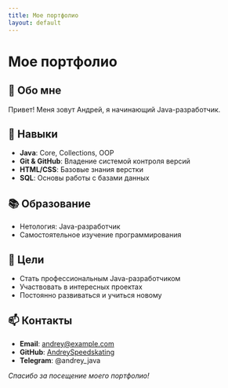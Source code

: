 ```yaml
---
title: Мое портфолио
layout: default
---
```


# Мое портфолио

## 👋 Обо мне
Привет! Меня зовут Андрей, я начинающий Java-разработчик.

## 🚀 Навыки
- **Java**: Core, Collections, OOP
- **Git & GitHub**: Владение системой контроля версий
- **HTML/CSS**: Базовые знания верстки
- **SQL**: Основы работы с базами данных

## 📚 Образование
- Нетология: Java-разработчик
- Самостоятельное изучение программирования

## 🎯 Цели
- Стать профессиональным Java-разработчиком
- Участвовать в интересных проектах
- Постоянно развиваться и учиться новому

## 📫 Контакты
- **Email**: andrey@example.com
- **GitHub**: [AndreySpeedskating](https://github.com/AndreySpeedskating)
- **Telegram**: @andrey_java

*Спасибо за посещение моего портфолио!*
